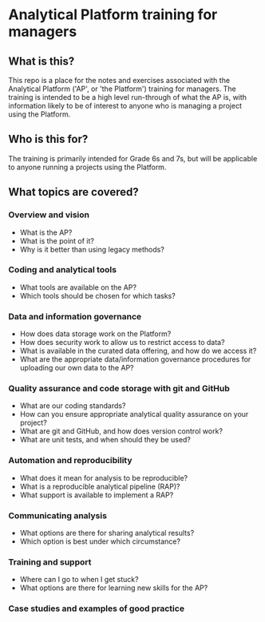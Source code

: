 # Analytical Platform training for managers

## What is this?
This repo is a place for the notes and exercises associated with the Analytical Platform ('AP', or 'the Platform') training for managers. The training is intended to be a high level run-through of what the AP is, with information likely to be of interest to anyone who is managing a project using the Platform.

## Who is this for?
The training is primarily intended for Grade 6s and 7s, but will be applicable to anyone running a projects using the Platform.

## What topics are covered?

### Overview and vision
 - What is the AP?
 - What is the point of it?
 - Why is it better than using legacy methods?

### Coding and analytical tools
 - What tools are available on the AP?
 - Which tools should be chosen for which tasks?

### Data and information governance
 - How does data storage work on the Platform?
 - How does security work to allow us to restrict access to data?
 - What is available in the curated data offering, and how do we access it?
 - What are the appropriate data/information governance procedures for uploading our own data to the AP?

### Quality assurance and code storage with git and GitHub
 - What are our coding standards?
 - How can you ensure appropriate analytical quality assurance on your project?
 - What are git and GitHub, and how does version control work?
 - What are unit tests, and when should they be used?

### Automation and reproducibility
 - What does it mean for analysis to be reproducible?
 - What is a reproducible analytical pipeline (RAP)?
 - What support is available to implement a RAP?

### Communicating analysis
 - What options are there for sharing analytical results?
 - Which option is best under which circumstance?

### Training and support
 - Where can I go to when I get stuck?
 - What options are there for learning new skills for the AP?

### Case studies and examples of good practice

